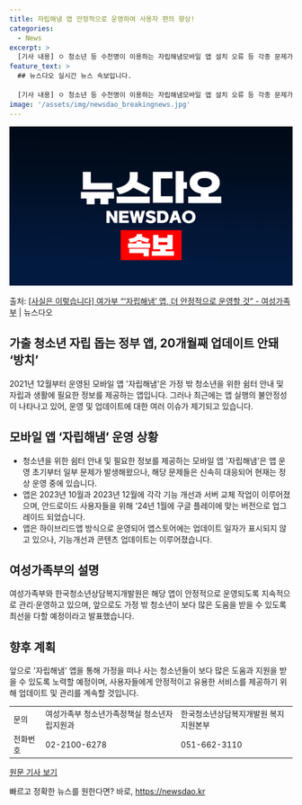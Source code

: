 ```yaml
---
title: 자립해냄 앱 안정적으로 운영하여 사용자 편의 향상!
categories:
  - News
excerpt: >
  [기사 내용] ㅇ 청소년 등 수천명이 이용하는 자립해냄모바일 앱 설치 오류 등 각종 문제가 장기간 발생해왔지…
feature_text: >
  ## 뉴스다오 실시간 뉴스 속보입니다.

  [기사 내용] ㅇ 청소년 등 수천명이 이용하는 자립해냄모바일 앱 설치 오류 등 각종 문제가 장기간 발생해왔지…
image: '/assets/img/newsdao_breakingnews.jpg'
---
```


![뉴스다오 속보](/assets/img/newsdao_breakingnews.jpg)

<p>출처: <a href="https://newsdao.kr/2941" rel="dofollow">[사실은 이렇습니다] 여가부 “‘자립해냄’ 앱, 더 안정적으로 운영할 것” - 여성가족부</a> | 뉴스다오</p>

<h2 data-ke-size="size26">가출 청소년 자립 돕는 정부 앱, 20개월째 업데이트 안돼 ‘방치’</h2>
<p data-ke-size="size16">2021년 12월부터 운영된 모바일 앱 '자립해냄'은 가정 밖 청소년을 위한 쉼터 안내 및 자립과 생활에 필요한 정보를 제공하는 앱입니다. 그러나 최근에는 앱 실행의 불안정성이 나타나고 있어, 운영 및 업데이트에 대한 여러 이슈가 제기되고 있습니다.</p>

<h2 data-ke-size="size24">모바일 앱 ‘자립해냄’ 운영 상황</h2>
<ul>
  <li>청소년을 위한 쉼터 안내 및 필요한 정보를 제공하는 모바일 앱 '자립해냄'은 앱 운영 초기부터 일부 문제가 발생해왔으나, 해당 문제들은 신속히 대응되어 현재는 정상 운영 중에 있습니다.</li>
  <li>앱은 2023년 10월과 2023년 12월에 각각 기능 개선과 서버 교체 작업이 이루어졌으며, 안드로이드 사용자들을 위해 '24년 1월에 구글 플레이에 맞는 버전으로 업그레이드 되었습니다.</li>
  <li>앱은 하이브리드앱 방식으로 운영되어 앱스토어에는 업데이트 일자가 표시되지 않고 있으나, 기능개선과 콘텐츠 업데이트는 이루어졌습니다.</li>
</ul>

<h2 data-ke-size="size24">여성가족부의 설명</h2>
<p data-ke-size="size16">여성가족부와 한국청소년상담복지개발원은 해당 앱이 안정적으로 운영되도록 지속적으로 관리·운영하고 있으며, 앞으로도 가정 밖 청소년이 보다 많은 도움을 받을 수 있도록 최선을 다할 예정이라고 발표했습니다.</p>

<h2 data-ke-size="size24">향후 계획</h2>
<p data-ke-size="size16">앞으로 '자립해냄' 앱을 통해 가정을 떠나 사는 청소년들이 보다 많은 도움과 지원을 받을 수 있도록 노력할 예정이며, 사용자들에게 안정적이고 유용한 서비스를 제공하기 위해 업데이트 및 관리를 계속할 것입니다.</p>

<table>
  <tr>
    <td>문의</td>
    <td>여성가족부 청소년가족정책실 청소년자립지원과</td>
    <td>한국청소년상담복지개발원 복지지원본부</td>
  </tr>
  <tr>
    <td>전화번호</td>
    <td>02-2100-6278</td>
    <td>051-662-3110</td>
  </tr>
</table>

<p data-ke-size="size16"><a href="https://newsdao.kr/2941">원문 기사 보기</a></p> 

빠르고 정확한 뉴스를 원한다면? 바로, <a href="https://newsdao.kr" rel="dofollow">https://newsdao.kr</a>


    
